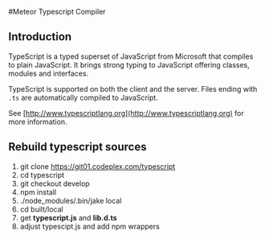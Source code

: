 #Meteor Typescript Compiler

## Introduction

TypeScript is a typed superset of JavaScript from Microsoft that compiles to plain JavaScript. It brings strong typing to JavaScript offering classes, modules and interfaces.

TypeScript is supported on both the client and the server. Files ending with `.ts` are automatically compiled to JavaScript.

See [http://www.typescriptlang.org](http://www.typescriptlang.org) for more information.

## Rebuild typescript sources

1. git clone https://git01.codeplex.com/typescript 
2. cd typescript
3. git checkout develop 
4. npm install 
5. ./node_modules/.bin/jake local 
6. cd built/local
7. get **typescript.js** and **lib.d.ts**
8. adjust typescipt.js and add npm wrappers